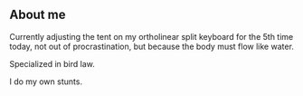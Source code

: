 ## About me

Currently adjusting the tent on my ortholinear split keyboard for the 5th time today, not out of procrastination, but because the body must flow like water. 

Specialized in bird law.

I do my own stunts.

<!-- <a href="https://github.com/oskarnurm/github-readme-stats">
  <img height=200 align="center" src="https://github-readme-stats.vercel.app/api?username=oskarnurm" />
</a>
<a href="https://github.com/oskarnurm/convoychat">
  <img height=200 align="center" src="https://github-readme-stats.vercel.app/api/top-langs?username=oskarnurm&exclude_repo=AutoPricer,RollABall&layout=compact&langs_count=8&card_width=320" />
</a>
-->
